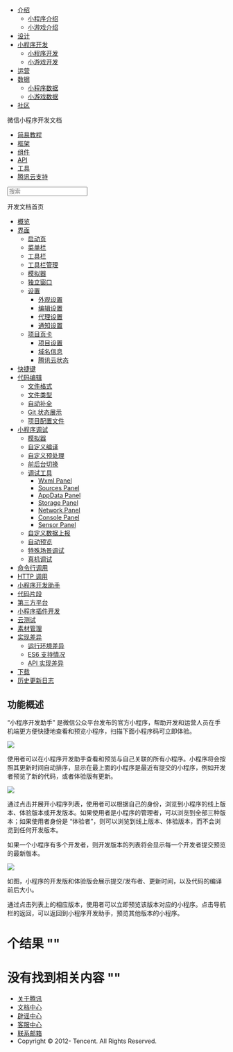 <div class="book with-summary">

<div class="head">

<div class="head_box">

# [](javascript:; "_('微信公众平台 小程序')")

<div class="header_ctrls">

*   [介绍](javascript:;)
    *   [小程序介绍](https://mp.weixin.qq.com/debug/wxadoc/introduction/index.html)
    *   [小游戏介绍](https://mp.weixin.qq.com/debug/wxagame/introduction/index.html)
*   [设计](https://mp.weixin.qq.com/debug/wxadoc/design/index.html)
*   [小程序开发](javascript:;)
    *   [小程序开发](https://mp.weixin.qq.com/debug/wxadoc/dev/index.html)
    *   [小游戏开发](https://mp.weixin.qq.com/debug/wxagame/dev/index.html)
*   [运营](https://mp.weixin.qq.com/debug/wxadoc/product/index.html)
*   [数据](javascript:;)
    *   [小程序数据](https://mp.weixin.qq.com/debug/wxadoc/analysis/index.html)
    *   [小游戏数据](https://mp.weixin.qq.com/debug/wxagame/analysis/index.html)
*   [社区](https://developers.weixin.qq.com/)

</div>

</div>

</div>

<div class="sub_nav_box">

<div class="sub_nav_inner">

<div class="book-summary-opr" id="js-book-summary-opr"><a class="book-summary-btn"></a></div>

<div class="top_sub_nav">

<div class="top_title_wap"><span class="icon_title icon_dev"></span>

微信小程序开发文档

</div>

*   [简易教程](../)
*   [框架](../framework/MINA.html)
*   [组件](../component/)
*   [API](../api/)
*   [工具](devtools.html)
*   [腾讯云支持](../qcloud/qcloud.html)

</div>

<div id="book-search-input" role="search">

<form><label for="search-input" class="search-icon" id="js-search-icon"></label><input type="text" id="search-input" name="search-input" placeholder="搜索"> </form>

</div>

</div>

</div>

<div class="book-summary">

<div class="book-summary-home" id="js-summary-home"><a><span class="icon_home_s icon_dev"></span><span class="s_title_2">开发文档首页</span></a></div>

<nav role="navigation">

*   [概览](devtools.html)
*   [界面](page.html)
    *   [启动页](page.html#启动页)
    *   [菜单栏](page.html#菜单栏)
    *   [工具栏](page.html#工具栏)
    *   [工具栏管理](page.html#工具栏管理)
    *   [模拟器](page.html#模拟器)
    *   [独立窗口](page.html#独立窗口)
    *   [设置](settings.html)
        *   [外观设置](settings.html#外观设置)
        *   [编辑设置](settings.html#编辑设置)
        *   [代理设置](settings.html#代理设置)
        *   [通知设置](settings.html#通知设置)
    *   [项目页卡](project.html)
        *   [项目设置](project.html#项目设置)
        *   [域名信息](project.html#域名信息)
        *   [腾讯云状态](project.html#腾讯云状态)
*   [快捷键](shortcut.html)
*   [代码编辑](edit.html)
    *   [文件格式](edit.html#文件格式)
    *   [文件类型](edit.html#文件支持)
    *   [自动补全](edit.html#自动补全)
    *   [Git 状态展示](edit.html#git-状态展示)
    *   [项目配置文件](projectconfig.html)
*   [小程序调试](debug.html)
    *   [模拟器](debug.html#模拟器)
    *   [自定义编译](debug.html#自定义编译)
    *   [自定义预处理](debug.html#自定义预处理)
    *   [前后台切换](debug.html#前后台切换)
    *   [调试工具](debug.html#调试工具)
        *   [Wxml Panel](debug.html#wxml-panel)
        *   [Sources Panel](debug.html#sources-panel)
        *   [AppData Panel](debug.html#appdata-panel)
        *   [Storage Panel](debug.html#storage-panel)
        *   [Network Panel](debug.html#network-panel)
        *   [Console Panel](debug.html#console-panel)
        *   [Sensor Panel](debug.html#sensor-panel)
    *   [自定义数据上报](debug.html#自定义数据上报)
    *   [自动预览](debug.html#自动预览)
    *   [特殊场景调试](different.html)
    *   [真机调试](remote-debug.html)
*   [命令行调用](cli.html)
*   [HTTP 调用](http.html)
*   [小程序开发助手](mydev.html)
*   [代码片段](minicode.html)
*   [第三方平台](ext.html)
*   [小程序插件开发](plugin.html)
*   [云测试](monkey-test.html)
*   [素材管理](../qcloud/material.html)
*   [实现差异](details.html)
    *   [运行环境差异](details.html#运行环境差异)
    *   [ES6 支持情况](details.html#客户端es6-api-支持情况)
    *   [API 实现差异](notsupport.html)
*   [下载](download.html)
*   [历史更新日志](uplog.html)

</nav>

</div>

<div class="book-body">

<div class="body-inner">

<div class="page-wrapper" tabindex="-1" role="main">

<div class="page-inner">

<div id="book-search-results">

<div class="search-noresults">

<section class="normal markdown-section">

# 功能概述

“小程序开发助手” 是微信公众平台发布的官方小程序，帮助开发和运营人员在手机端更方便快捷地查看和预览小程序，扫描下面小程序码可立即体验。

![](https://mp.weixin.qq.com/debug/wxadoc/dev/image/devtools2/mydev/mydev-qrcode.jpg)

使用者可以在小程序开发助手查看和预览与自己关联的所有小程序。小程序将会按照其更新时间自动排序，显示在最上面的小程序是最近有提交的小程序，例如开发者预览了新的代码，或者体验版有更新。

![](https://mp.weixin.qq.com/debug/wxadoc/dev/image/devtools2/mydev/mydev-screen1.jpg)

通过点击并展开小程序列表，使用者可以根据自己的身份，浏览到小程序的线上版本、体验版本或开发版本。如果使用者是小程序的管理者，可以浏览到全部三种版本；如果使用者身份是 “体验者”，则可以浏览到线上版本、体验版本，而不会浏览到任何开发版本。

如果一个小程序有多个开发者，则开发版本的列表将会显示每一个开发者提交预览的最新版本。

![](https://mp.weixin.qq.com/debug/wxadoc/dev/image/devtools2/mydev/mydev-screen2.jpg)

如图，小程序的开发版和体验版会展示提交/发布者、更新时间，以及代码的编译前后大小。

通过点击列表上的相应版本，使用者可以立即预览该版本对应的小程序。点击导航栏的返回，可以返回到小程序开发助手，预览其他版本的小程序。

</section>

</div>

<div class="search-results">

<div class="has-results">

# <span class="search-results-count"></span>个结果 "<span class="search-query"></span>"

</div>

<div class="no-results">

# 没有找到相关内容 "<span class="search-query"></span>"

</div>

</div>

</div>

</div>

</div>

<div class="foot" id="footer">

*   [关于腾讯](http://www.tencent.com/zh-cn/index.shtml)
*   [文档中心](https://mp.weixin.qq.com/debug/wxadoc/introduction/index.html?t=1484641676&)
*   [辟谣中心](https://mp.weixin.qq.com/cgi-bin/opshowpage?action=dispelinfo&lang=zh_CN&begin=1&count=9)
*   [客服中心](http://kf.qq.com/faq/120911VrYVrA1509086vyumm.html)
*   [联系邮箱](mailto:weixinmp@qq.com)
*   Copyright © 2012-<span id="s_copyright_year"></span> Tencent. All Rights Reserved.

</div>

</div>

[](http.html)[](minicode.html)</div>

</div>